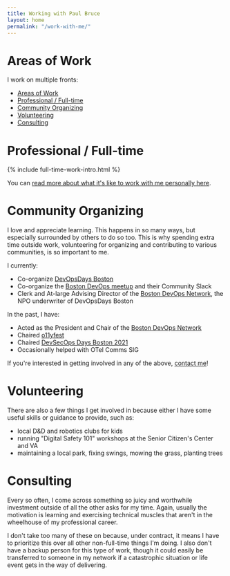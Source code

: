 ```yaml
---
title: Working with Paul Bruce
layout: home
permalink: "/work-with-me/"
---
```


# Areas of Work

I work on multiple fronts:

- [Areas of Work](#areas-of-work)
- [Professional / Full-time](#professional--full-time)
- [Community Organizing](#community-organizing)
- [Volunteering](#volunteering)
- [Consulting](#consulting)

# Professional / Full-time

{% include full-time-work-intro.html %}

You can [read more about what it's like to work with me personally here](/working-with-paul).

# Community Organizing

I love and appreciate learning. This happens in so many ways, but especially surrounded
 by others to do so too. This is why spending extra time outside work, volunteering
 for organizing and contributing to various communities, is so important to me.

I currently:

* Co-organize [DevOpsDays Boston](https://devopsdays.org/events/2022-boston/welcome/)
* Co-organize the [Boston DevOps meetup](https://www.meetup.com/Boston-Devops/) and their Community Slack
* Clerk and At-large Advising Director of the [Boston DevOps Network](https://bostondevopsnetwork.org/), the NPO underwriter of DevOpsDays Boston

In the past, I have:

* Acted as the President and Chair of the [Boston DevOps Network](https://bostondevopsnetwork.org/)
* Chaired [o11yfest](https://o11yfest.org/)
* Chaired [DevSecOps Days Boston 2021](https://devsecopsdaysboston.org/)
* Occasionally helped with OTel Comms SIG

If you're interested in getting involved in any of the above, [contact me](/contact)!

# Volunteering

There are also a few things I get involved in because either I have some useful skills
 or guidance to provide, such as:

- local D&D and robotics clubs for kids
- running "Digital Safety 101" workshops at the Senior Citizen's Center and VA
- maintaining a local park, fixing swings, mowing the grass, planting trees

# Consulting

Every so often, I come across something so juicy and worthwhile investment outside
 of all the other asks for my time. Again, usually the motivation is learning and
 exercising technical muscles that aren't in the wheelhouse of my professional career.

I don't take too many of these on because, under contract, it means I have to prioritize
 this over all other non-full-time things I'm doing. I also don't have a backup person
 for this type of work, though it could easily be transferred to someone in my network
 if a catastrophic situation or life event gets in the way of delivering.
